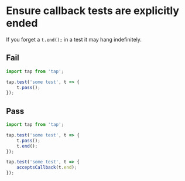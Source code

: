 # Ensure callback tests are explicitly ended

If you forget a `t.end();` in a test it may hang indefinitely.


## Fail

```js
import tap from 'tap';

tap.test('some test', t => {
	t.pass();
});
```


## Pass

```js
import tap from 'tap';

tap.test('some test', t => {
	t.pass();
	t.end();
});

tap.test('some test', t => {
	acceptsCallback(t.end);
});
```
